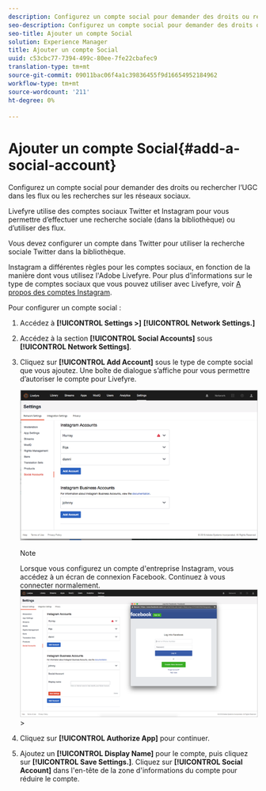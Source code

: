 ```yaml
---
description: Configurez un compte social pour demander des droits ou rechercher l’UGC dans les flux ou les recherches sur les réseaux sociaux.
seo-description: Configurez un compte social pour demander des droits ou rechercher l’UGC dans les flux ou les recherches sur les réseaux sociaux.
seo-title: Ajouter un compte Social
solution: Experience Manager
title: Ajouter un compte Social
uuid: c53cbc77-7394-499c-80ee-7fe22cbafec9
translation-type: tm+mt
source-git-commit: 09011bac06f4a1c39836455f9d16654952184962
workflow-type: tm+mt
source-wordcount: '211'
ht-degree: 0%

---
```



# Ajouter un compte Social{#add-a-social-account}

Configurez un compte social pour demander des droits ou rechercher l’UGC dans les flux ou les recherches sur les réseaux sociaux.

Livefyre utilise des comptes sociaux Twitter et Instagram pour vous permettre d’effectuer une recherche sociale (dans la bibliothèque) ou d’utiliser des flux.

Vous devez configurer un compte dans Twitter pour utiliser la recherche sociale Twitter dans la bibliothèque.

Instagram a différentes règles pour les comptes sociaux, en fonction de la manière dont vous utilisez l&#39;Adobe Livefyre. Pour plus d’informations sur le type de comptes sociaux que vous pouvez utiliser avec Livefyre, voir [A propos des comptes Instagram](/help/using/c-users-creating-accounts-with-studio-access/t-configure-social-accout-instagram/c-about-instagram-accounts.md#c_about_instagram_accounts).

Pour configurer un compte social :

1. Accédez à **[!UICONTROL Settings >]** **[!UICONTROL Network Settings.]**
1. Accédez à la section **[!UICONTROL Social Accounts]** sous **[!UICONTROL Network Settings]**.
1. Cliquez sur **[!UICONTROL Add Account]** sous le type de compte social que vous ajoutez. Une boîte de dialogue s’affiche pour vous permettre d’autoriser le compte pour Livefyre.

   ![](assets/i_settings_social_insta.png)

   >[!NOTE]
   >
   >Lorsque vous configurez un compte d&#39;entreprise Instagram, vous accédez à un écran de connexion Facebook. Continuez à vous connecter normalement.  ![](assets/i_insta_biz_facebook_dialog.png)   >

1. Cliquez sur **[!UICONTROL Authorize App]** pour continuer.
1. Ajoutez un **[!UICONTROL Display Name]** pour le compte, puis cliquez sur **[!UICONTROL Save Settings.]**. Cliquez sur **[!UICONTROL Social Account]** dans l&#39;en-tête de la zone d&#39;informations du compte pour réduire le compte.
